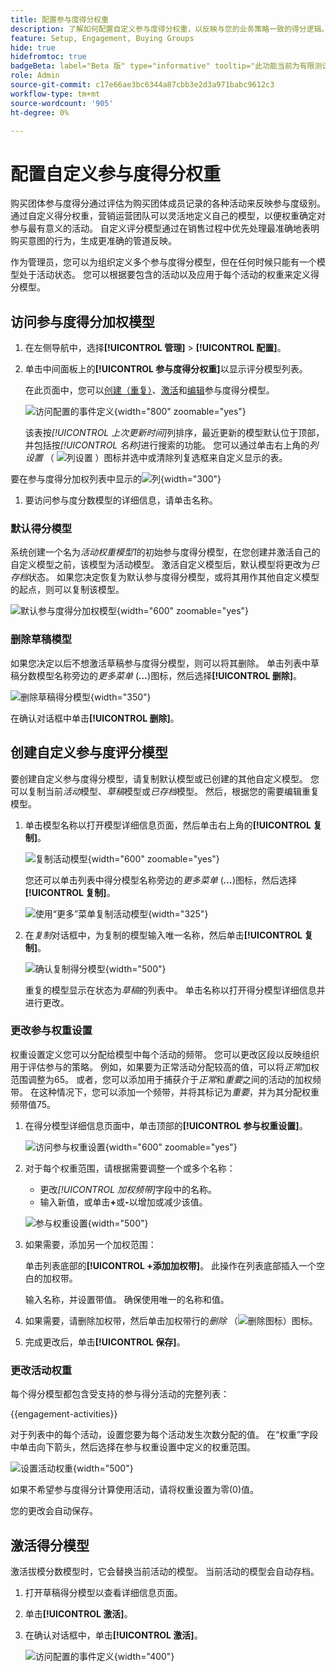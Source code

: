 ```yaml
---
title: 配置参与度得分权重
description: 了解如何配置自定义参与度得分权重，以反映与您的业务策略一致的得分逻辑。
feature: Setup, Engagement, Buying Groups
hide: true
hidefromtoc: true
badgeBeta: label="Beta 版" type="informative" tooltip="此功能当前为有限测试版"
role: Admin
source-git-commit: c17e66ae3bc6344a87cbb3e2d3a971babc9612c3
workflow-type: tm+mt
source-wordcount: '905'
ht-degree: 0%

---
```


# 配置自定义参与度得分权重

购买团体参与度得分通过评估为购买团体成员记录的各种活动来反映参与度级别。 通过自定义得分权重，营销运营团队可以灵活地定义自己的模型，以便权重确定对参与最有意义的活动。 自定义评分模型通过在销售过程中优先处理最准确地表明购买意图的行为，生成更准确的管道反映。

作为管理员，您可以为组织定义多个参与度得分模型，但在任何时候只能有一个模型处于活动状态。 您可以根据要包含的活动以及应用于每个活动的权重来定义得分模型。

## 访问参与度得分加权模型

1. 在左侧导航中，选择&#x200B;**[!UICONTROL 管理]** > **[!UICONTROL 配置]**。

1. 单击中间面板上的&#x200B;**[!UICONTROL 参与度得分权重]**&#x200B;以显示评分模型列表。

   在此页面中，您可以[创建（重复）](#create-an-engagement-score-model)、[激活](#activate-a-score-model)和[编辑](#change-the-engagement-weighting-settings)参与度得分模型。

   ![访问配置的事件定义](./assets/configuration-engagement-scoring-list.png){width="800" zoomable="yes"}

   该表按&#x200B;_[!UICONTROL 上次更新时间]_&#x200B;列排序，最近更新的模型默认位于顶部，并包括按&#x200B;_[!UICONTROL 名称]_&#x200B;进行搜索的功能。 您可以通过单击右上角的&#x200B;_列设置_ （ ![列设置](../assets/do-not-localize/icon-column-settings.svg) ）图标并选中或清除列复选框来自定义显示的表。

要在参与度得分加权列表中显示的![列](./assets/configuration-engagement-scoring-list-columns.png){width="300"}

1. 要访问参与度分数模型的详细信息，请单击名称。

### 默认得分模型

系统创建一个名为&#x200B;_活动权重模型1_&#x200B;的初始参与度得分模型，在您创建并激活自己的自定义模型之前，该模型为活动模型。 激活自定义模型后，默认模型将更改为&#x200B;_已存档_&#x200B;状态。 如果您决定恢复为默认参与度得分模型，或将其用作其他自定义模型的起点，则可以复制该模型。

![默认参与度得分加权模型](./assets/configuration-engagement-scoring-model-default.png){width="600" zoomable="yes"}

### 删除草稿模型

如果您决定以后不想激活草稿参与度得分模型，则可以将其删除。 单击列表中草稿分数模型名称旁边的&#x200B;_更多菜单_ (***...***)图标，然后选择&#x200B;**[!UICONTROL 删除]**。

![删除草稿得分模型](./assets/configuration-engagement-scoring-model-more-delete.png){width="350"}

在确认对话框中单击&#x200B;**[!UICONTROL 删除]**。

## 创建自定义参与度评分模型

要创建自定义参与度得分模型，请复制默认模型或已创建的其他自定义模型。 您可以复制当前&#x200B;_活动_&#x200B;模型、_草稿_&#x200B;模型或&#x200B;_已存档_&#x200B;模型。 然后，根据您的需要编辑重复模型。

1. 单击模型名称以打开模型详细信息页面，然后单击右上角的&#x200B;**[!UICONTROL 复制]**。

   ![复制活动模型](./assets/configuration-engagement-scoring-model-duplicate.png){width="600" zoomable="yes"}

   您还可以单击列表中得分模型名称旁边的&#x200B;_更多菜单_ (***...***)图标，然后选择&#x200B;**[!UICONTROL 复制]**。

   ![使用“更多”菜单复制活动模型](./assets/configuration-engagement-scoring-model-more-duplicate.png){width="325"}

1. 在&#x200B;_复制_&#x200B;对话框中，为复制的模型输入唯一名称，然后单击&#x200B;**[!UICONTROL 复制]**。

   ![确认复制得分模型](./assets/configuration-engagement-scoring-model-duplicate-dialog.png){width="500"}

   重复的模型显示在状态为&#x200B;_草稿_&#x200B;的列表中。 单击名称以打开得分模型详细信息并进行更改。

### 更改参与权重设置

权重设置定义您可以分配给模型中每个活动的频带。 您可以更改区段以反映组织用于评估参与的策略。 例如，如果要为正常活动分配较高的值，可以将&#x200B;_正常_&#x200B;加权范围调整为65。 或者，您可以添加用于捕获介于&#x200B;_正常_&#x200B;和&#x200B;_重要_&#x200B;之间的活动的加权频带。 在这种情况下，您可以添加一个频带，并将其标记为&#x200B;_重要_，并为其分配权重频带值75。

1. 在得分模型详细信息页面中，单击顶部的&#x200B;**[!UICONTROL 参与权重设置]**。

   ![访问参与权重设置](./assets/configuration-engagement-scoring-model-weight-settings-button.png){width="600" zoomable="yes"}

1. 对于每个权重范围，请根据需要调整一个或多个名称：

   * 更改&#x200B;_[!UICONTROL 加权频带]_&#x200B;字段中的名称。
   * 输入新值，或单击&#x200B;**+**&#x200B;或&#x200B;**-**&#x200B;以增加或减少该值。

   ![参与权重设置](./assets/configuration-engagement-scoring-model-weight-settings.png){width="500"}

1. 如果需要，添加另一个加权范围：

   单击列表底部的&#x200B;**[!UICONTROL +添加加权带]**。 此操作在列表底部插入一个空白的加权带。

   输入名称，并设置带值。 确保使用唯一的名称和值。

1. 如果需要，请删除加权带，然后单击加权带行的&#x200B;_删除_ （![删除图标](../assets/do-not-localize/icon-delete-outline.svg)）图标。

1. 完成更改后，单击&#x200B;**[!UICONTROL 保存]**。

### 更改活动权重

每个得分模型都包含受支持的参与得分活动的完整列表：

{{engagement-activities}}

对于列表中的每个活动，设置您要为每个活动发生次数分配的值。 在“权重”字段中单击向下箭头，然后选择在参与权重设置中定义的权重范围。

![设置活动权重](./assets/configuration-engagement-scoring-model-set-activity-weighting.png){width="500"}

如果不希望参与度得分计算使用活动，请将权重设置为零(0)值。

您的更改会自动保存。

## 激活得分模型

激活拔模分数模型时，它会替换当前活动的模型。 当前活动的模型会自动存档。

1. 打开草稿得分模型以查看详细信息页面。

1. 单击&#x200B;**[!UICONTROL 激活]**。

1. 在确认对话框中，单击&#x200B;**[!UICONTROL 激活]**。

   ![访问配置的事件定义](./assets/configuration-engagement-scoring-activate-dialog.png){width="400"}
